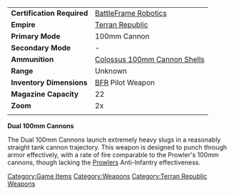 |                            |                                                                 |
| -------------------------- | --------------------------------------------------------------- |
| **Certification Required** | [BattleFrame Robotics](../vehicles/BattleFrame_Robotics.md)                 |
| **Empire**                 | [Terran Republic](../etc/Terran_Republic.md)                           |
| **Primary Mode**           | 100mm Cannon                                                    |
| **Secondary Mode**         | \-                                                              |
| **Ammunition**             | [Colossus 100mm Cannon Shells](../ammunition/Colossus_100mm_Cannon_Shells.md) |
| **Range**                  | Unknown                                                         |
| **Inventory Dimensions**   | [BFR](../vehicles/BattleFrame_Robotics.md) Pilot Weapon                     |
| **Magazine Capacity**      | 22                                                              |
| **Zoom**                   | 2x                                                              |
|                            |                                                                 |

**Dual 100mm Cannons**

The Dual 100mm Cannons launch extremely heavy slugs in a reasonably
straight tank cannon trajectory. This weapon is designed to punch
through armor effectively, with a rate of fire comparable to the
Prowler's 100mm cannons, though lacking the
[Prowlers](../vehicles/Prowler.md) Anti-Infantry effectiveness.

[Category:Game Items](Category:Game_Items.md)
[Category:Weapons](Category:Weapons.md) [Category:Terran
Republic Weapons](Category:Terran_Republic_Weapons.md)
